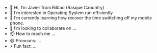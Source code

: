 - 👋 Hi, I’m Javier from Bilbao (Basque Caountry)
- 👀 I’m interested in Operating System run efficiently
- 🌱 I’m currently learning how recover the time swittching off my mobile phone.
- 💞️ I’m looking to collaborate on ...
- 📫 How to reach me ...
- 😄 Pronouns: ...
- ⚡ Fun fact: ...

<!---
JaviScriptsWin/JaviScriptsWin is a ✨ special ✨ repository because its `README.md` (this file) appears on your GitHub profile.
You can click the Preview link to take a look at your changes.
--->
